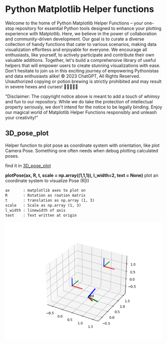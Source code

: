 # Python Matplotlib Helper functions

Welcome to the home of Python Matplotlib Helper Functions – your one-stop repository for essential Python tools designed to enhance your plotting experience with Matplotlib. Here, we believe in the power of collaboration and community-driven development. Our goal is to curate a diverse collection of handy functions that cater to various scenarios, making data visualization effortless and enjoyable for everyone. We encourage all enthusiasts, like yourself, to actively participate and contribute their own valuable additions. Together, let's build a comprehensive library of useful helpers that will empower users to create stunning visualizations with ease. Don't hesitate to join us in this exciting journey of empowering Pythonistas and data enthusiasts alike!
© 2023 ChatGPT, All Rights Reserved. Unauthorized copying or potion brewing is strictly prohibited and may result in severe hexes and curses! 🧙‍♂️🚫🧪✨


"Disclaimer: The copyright notice above is meant to add a touch of whimsy and fun to our repository. While we do take the protection of intellectual property seriously, we don't intend for the notice to be legally binding. Enjoy our magical world of Matplotlib Helper Functions responsibly and unleash your creativity!"

## 3D_pose_plot
Helper function to plot pose as coordinate system with orientation, like plot Camera Pose. Something one often needs when debug plotting calculated poses.

find it in [3D_pose_plot](src/3D_pose_plot.py)

**plotPose(ax, R, t, scale = np.array((1,1,1)), l_width=2, text = None)**
    plot an coordinate system to visualize Pose (R|t)
    
    ax      : matplotlib axes to plot on
    R       : Rotation as roation matrix
    t       : translation as np.array (1, 3)
    scale   : Scale as np.array (1, 3)
    l_width : linewidth of axis
    text    : Text written at origin

![](imgs/pose_plot.png)